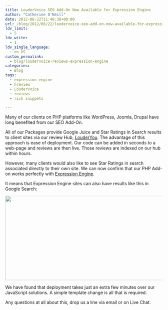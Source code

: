 ```yaml
---
title: LouderVoice SEO Add-On Now Available for Expression Engine
author: "Catherine O'Neill"
date: 2012-08-22T11:48:38+00:00
url: /blog/2012/08/22/loudervoice-seo-add-on-now-available-for-expression-engine/
ldv_limit:
  - 5
ldv_write:
  - 1
ldv_single_language:
  - en_US
custom_permalink:
  - blog/loudervoice-reviews-expression-engine
categories:
  - Blog
tags:
  - expression engine
  - hreview
  - LouderVoice
  - reviews
  - rich snippets

---
```

Many of our clients on PHP platforms like WordPress, Joomla, Drupal have long benefited from our SEO Add-On.

All of our Packages provide Google Juice and Star Ratings in Search results to client sites via our review Hub, [LouderYou][1]. The advantage of this approach is ease of deployment. Our code can be added in seconds to a web-page and reviews are then live. Those reviews are indexed on our hub within hours.

However, many clients would also like to see Star Ratings in search associated directly to their own site. We can now confirm that our PHP Add-on works perfectly with [Expression Engine][2].

It means that Expression Engine sites can also have results like this in Google Search:

[<img class="wp-image-2722 aligncenter" title="astutehr" src="http://www.loudervoice.com/wp-content/uploads/2012/05/02/loudervoice-reviews-seo-add-on-for-asp-net-just-released/astutehr1.png" alt="" width="554" height="269" />][3]

We have found that deployment takes just an extra few minutes over our JavaScript solutions. A simple template change is all that is required.

Any questions at all about this, drop us a line via email or on Live Chat.

 [1]: http://www.louderyou.com/
 [2]: http://expressionengine.com/
 [3]: http://www.loudervoice.com/wp-content/uploads/2012/05/02/loudervoice-reviews-seo-add-on-for-asp-net-just-released/astutehr1.png